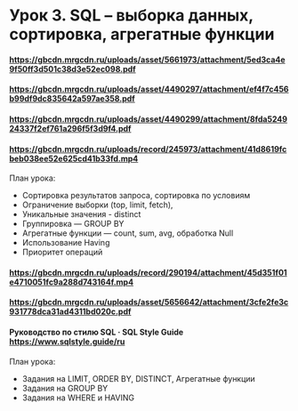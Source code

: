 # Урок 3. SQL – выборка данных, сортировка, агрегатные функции

#### https://gbcdn.mrgcdn.ru/uploads/asset/5661973/attachment/5ed3ca4e9f50ff3d501c38d3e52ec098.pdf
#### https://gbcdn.mrgcdn.ru/uploads/asset/4490297/attachment/ef4f7c456b99df9dc835642a597ae358.pdf
#### https://gbcdn.mrgcdn.ru/uploads/asset/4490299/attachment/8fda524924337f2ef761a296f5f3d9f4.pdf
#### https://gbcdn.mrgcdn.ru/uploads/record/245973/attachment/41d8619fcbeb038ee52e625cd41b33fd.mp4

План урока:
- Сортировка результатов запроса, сортировка по условиям
- Ограничение выборки (top, limit, fetch),
- Уникальные значения - distinct
- Группировка — GROUP BY
- Агрегатные функции — count, sum, avg, обработка Null
- Использование Having
- Приоритет операций

#### https://gbcdn.mrgcdn.ru/uploads/record/290194/attachment/45d351f01e4710051fc9a288d743164f.mp4
#### https://gbcdn.mrgcdn.ru/uploads/asset/5656642/attachment/3cfe2fe3c931778dca31ad4311bd020c.pdf
#### Руководство по стилю SQL · SQL Style Guide https://www.sqlstyle.guide/ru

План урока:
- Задания на LIMIT, ORDER BY, DISTINCT, Агрегатные функции
- Задания на GROUP BY
- Задания на WHERE и HAVING
